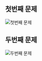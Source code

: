 ## 첫번째 문제

![첫번째 문제](https://user-images.githubusercontent.com/42595869/206954402-4221ddd7-9d5b-466d-8a1e-885b72d5b42e.png)

## 두번째 문제

![두번째 문제](https://user-images.githubusercontent.com/42595869/206954492-e712d02e-9c34-4184-b0f6-a756a4cbaaa9.png)